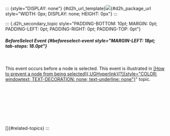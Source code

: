 ::: {style="DISPLAY: none"}
[](ms-xhelp:///?Id=d2h_url_template){#d2h_url_template}![](!package_url!){#d2h_package_url style="WIDTH: 0px; DISPLAY: none; HEIGHT: 0px"}
:::

::: {.d2h_secondary_topic style="PADDING-BOTTOM: 10pt; MARGIN: 0pt; PADDING-LEFT: 0pt; PADDING-RIGHT: 0pt; PADDING-TOP: 0pt"}
##### BeforeSelect Event {#beforeselect-event style="MARGIN-LEFT: 18pt; tab-stops: 18.0pt"}

 

This event occurs before a node is selected. This event is illustrated in [[How to prevent a node from being selected]{.UGHyperlink}[?]{style="COLOR: windowtext; TEXT-DECORATION: none; text-underline: none"}](../../../../../../../../Documents%20and%20Settings/sylviap/Desktop/Tools%20-%20Part%202.docx#_How_to_prevent_2)\" topic.

 

 

 

 

[]{#related-topics}
:::
